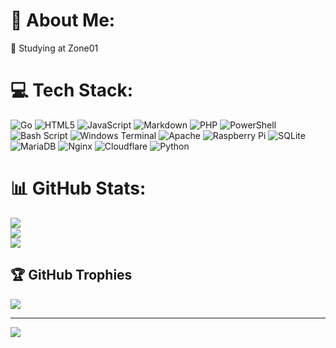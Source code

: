 # 💫 About Me:

🌱 Studying at Zone01

# 💻 Tech Stack:

![Go](https://img.shields.io/badge/go-%2300ADD8.svg?style=flat&logo=go&logoColor=white) ![HTML5](https://img.shields.io/badge/html5-%23E34F26.svg?style=flat&logo=html5&logoColor=white) ![JavaScript](https://img.shields.io/badge/javascript-%23323330.svg?style=flat&logo=javascript&logoColor=%23F7DF1E) ![Markdown](https://img.shields.io/badge/markdown-%23000000.svg?style=flat&logo=markdown&logoColor=white) ![PHP](https://img.shields.io/badge/php-%23777BB4.svg?style=flat&logo=php&logoColor=white) ![PowerShell](https://img.shields.io/badge/PowerShell-%235391FE.svg?style=flat&logo=powershell&logoColor=white) ![Bash Script](https://img.shields.io/badge/bash_script-%23121011.svg?style=flat&logo=gnu-bash&logoColor=white) ![Windows Terminal](https://img.shields.io/badge/Windows%20Terminal-%234D4D4D.svg?style=flat&logo=windows-terminal&logoColor=white) ![Apache](https://img.shields.io/badge/apache-%23D42029.svg?style=flat&logo=apache&logoColor=white) ![Raspberry Pi](https://img.shields.io/badge/-Raspberry_Pi-C51A4A?style=flat&logo=Raspberry-Pi) ![SQLite](https://img.shields.io/badge/sqlite-%2307405e.svg?style=flat&logo=sqlite&logoColor=white) ![MariaDB](https://img.shields.io/badge/MariaDB-003545?style=flat&logo=mariadb&logoColor=white) ![Nginx](https://img.shields.io/badge/nginx-%23009639.svg?style=flat&logo=nginx&logoColor=white) ![Cloudflare](https://img.shields.io/badge/Cloudflare-F38020?style=flat&logo=Cloudflare&logoColor=white) ![Python](https://img.shields.io/badge/python-3670A0?style=flat&logo=python&logoColor=ffdd54)

# 📊 GitHub Stats:

![](https://github-readme-stats.vercel.app/api?username=Shasor&theme=dark&hide_border=false&include_all_commits=false&count_private=false)<br/>
![](https://github-readme-streak-stats.herokuapp.com/?user=Shasor&theme=dark&hide_border=false)<br/>
![](https://github-readme-stats.vercel.app/api/top-langs/?username=Shasor&theme=dark&hide_border=false&include_all_commits=false&count_private=false&layout=compact)

## 🏆 GitHub Trophies

![](https://github-profile-trophy.vercel.app/?username=Shasor&theme=dracula&no-frame=false&no-bg=false&margin-w=4)

---

[![](https://visitcount.itsvg.in/api?id=Shasor&label=Profile%20Views&color=4&icon=5&pretty=false)](https://visitcount.itsvg.in)

<!-- Proudly created with GPRM ( https://gprm.itsvg.in ) -->
